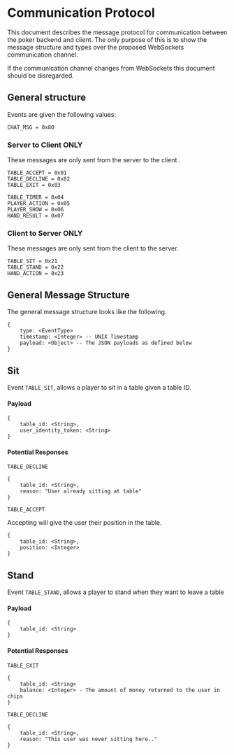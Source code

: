 
#  Communication Protocol

This document describes the message protocol for communication between the poker backend and client. The only purpose of this is to show the message structure and types over the proposed  WebSockets communication channel.
  
  If the communication channel changes from WebSockets this document should be disregarded.

##  General structure

Events are given the following values:
```
CHAT_MSG = 0x80
```
###  Server to Client ONLY
These messages are only sent from the server to the client .
```
TABLE_ACCEPT = 0x01
TABLE_DECLINE = 0x02
TABLE_EXIT = 0x03

TABLE_TIMER = 0x04
PLAYER_ACTION = 0x05
PLAYER_SHOW = 0x06
HAND_RESULT = 0x07
```
###  Client to Server ONLY
These messages are only sent from the client to the server.
```
TABLE_SIT = 0x21
TABLE_STAND = 0x22
HAND_ACTION = 0x23
```



## General Message Structure

The general message structure looks like the following.  

```
{
	type: <EventType>
	timestamp: <Integer> -- UNIX Timestamp
	payload: <Object> -- The JSON payloads as defined below
}
```
  
 
## Sit
Event `TABLE_SIT`, allows a player to sit in a table given a table ID.

#### Payload
```
{
	table_id: <String>,
	user_identity_token: <String>
}
```

#### Potential Responses
`TABLE_DECLINE`
```
{
	table_id: <String>,
	reason: "User already sitting at table"
}
```

`TABLE_ACCEPT`

Accepting will give the user their position in the table.
```
{
	table_id: <String>,
	position: <Integer>
}
```

## Stand
Event `TABLE_STAND`, allows a player to stand when they want to leave a table

#### Payload
```
{
	table_id: <String>
}
```

#### Potential Responses
`TABLE_EXIT`
```
{
	table_id: <String>
	balance: <Integer> - The amount of money returned to the user in chips
}
```

`TABLE_DECLINE`
```
{
	table_id: <String>,
	reason: "This user was never sitting here.."
}
```
